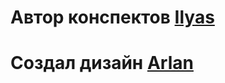 # Автор конспектов [Ilyas](https://github.com/4Ilyas4)
# Создал дизайн [Arlan](https://github.com/Arlan-Z)